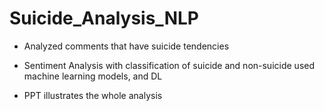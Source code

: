 # Suicide_Analysis_NLP

- Analyzed comments that have suicide tendencies

- Sentiment Analysis with classification of suicide and non-suicide used machine learning models, and DL

- PPT illustrates the whole analysis

